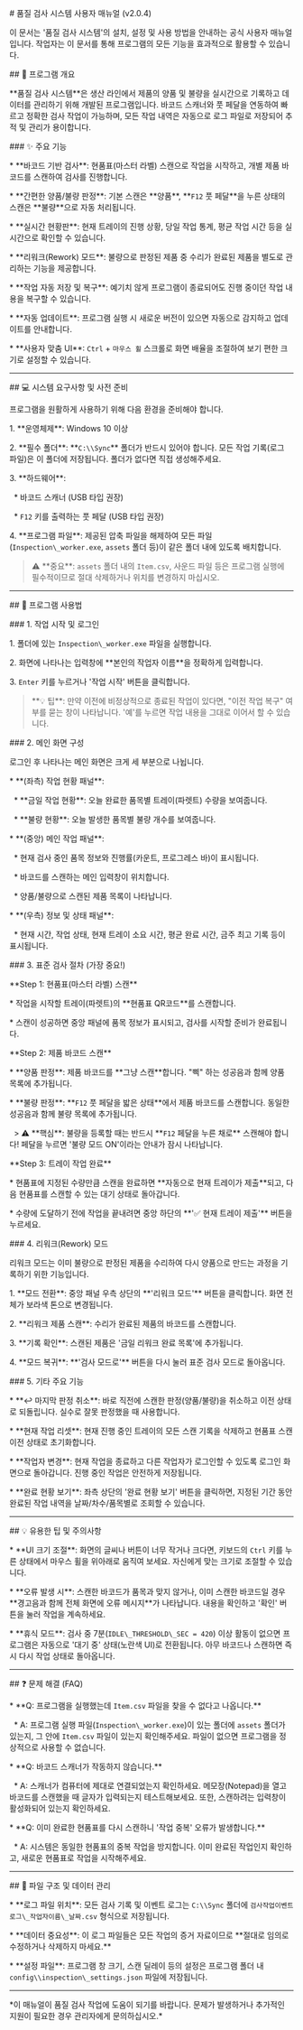 \# 품질 검사 시스템 사용자 매뉴얼 (v2.0.4)



이 문서는 '품질 검사 시스템'의 설치, 설정 및 사용 방법을 안내하는 공식 사용자 매뉴얼입니다. 작업자는 이 문서를 통해 프로그램의 모든 기능을 효과적으로 활용할 수 있습니다.



\## 📝 프로그램 개요



\*\*품질 검사 시스템\*\*은 생산 라인에서 제품의 양품 및 불량을 실시간으로 기록하고 데이터를 관리하기 위해 개발된 프로그램입니다. 바코드 스캐너와 풋 페달을 연동하여 빠르고 정확한 검사 작업이 가능하며, 모든 작업 내역은 자동으로 로그 파일로 저장되어 추적 및 관리가 용이합니다.



\### ✨ 주요 기능



\* \*\*바코드 기반 검사\*\*: 현품표(마스터 라벨) 스캔으로 작업을 시작하고, 개별 제품 바코드를 스캔하여 검사를 진행합니다.

\* \*\*간편한 양품/불량 판정\*\*: 기본 스캔은 \*\*양품\*\*, \*\*`F12` 풋 페달\*\*을 누른 상태의 스캔은 \*\*불량\*\*으로 자동 처리됩니다.

\* \*\*실시간 현황판\*\*: 현재 트레이의 진행 상황, 당일 작업 통계, 평균 작업 시간 등을 실시간으로 확인할 수 있습니다.

\* \*\*리워크(Rework) 모드\*\*: 불량으로 판정된 제품 중 수리가 완료된 제품을 별도로 관리하는 기능을 제공합니다.

\* \*\*작업 자동 저장 및 복구\*\*: 예기치 않게 프로그램이 종료되어도 진행 중이던 작업 내용을 복구할 수 있습니다.

\* \*\*자동 업데이트\*\*: 프로그램 실행 시 새로운 버전이 있으면 자동으로 감지하고 업데이트를 안내합니다.

\* \*\*사용자 맞춤 UI\*\*: `Ctrl` + `마우스 휠` 스크롤로 화면 배율을 조절하여 보기 편한 크기로 설정할 수 있습니다.



---



\## 💻 시스템 요구사항 및 사전 준비



프로그램을 원활하게 사용하기 위해 다음 환경을 준비해야 합니다.



1\.  \*\*운영체제\*\*: Windows 10 이상

2\.  \*\*필수 폴더\*\*: \*\*`C:\\Sync`\*\* 폴더가 반드시 있어야 합니다. 모든 작업 기록(로그 파일)은 이 폴더에 저장됩니다. 폴더가 없다면 직접 생성해주세요.

3\.  \*\*하드웨어\*\*:

&nbsp;   \* 바코드 스캐너 (USB 타입 권장)

&nbsp;   \* `F12` 키를 출력하는 풋 페달 (USB 타입 권장)

4\.  \*\*프로그램 파일\*\*: 제공된 압축 파일을 해제하여 모든 파일(`Inspection\_worker.exe`, `assets` 폴더 등)이 같은 폴더 내에 있도록 배치합니다.



> ⚠️ \*\*중요\*\*: `assets` 폴더 내의 `Item.csv`, 사운드 파일 등은 프로그램 실행에 필수적이므로 절대 삭제하거나 위치를 변경하지 마십시오.



---



\## 🚀 프로그램 사용법



\### 1. 작업 시작 및 로그인



1\.  폴더에 있는 `Inspection\_worker.exe` 파일을 실행합니다.

2\.  화면에 나타나는 입력창에 \*\*본인의 작업자 이름\*\*을 정확하게 입력합니다.

3\.  `Enter` 키를 누르거나 '작업 시작' 버튼을 클릭합니다.







> \*\*💡 팁\*\*: 만약 이전에 비정상적으로 종료된 작업이 있다면, "이전 작업 복구" 여부를 묻는 창이 나타납니다. '예'를 누르면 작업 내용을 그대로 이어서 할 수 있습니다.



\### 2. 메인 화면 구성



로그인 후 나타나는 메인 화면은 크게 세 부분으로 나뉩니다.







\* \*\*(좌측) 작업 현황 패널\*\*:

&nbsp;   \* \*\*금일 작업 현황\*\*: 오늘 완료한 품목별 트레이(파렛트) 수량을 보여줍니다.

&nbsp;   \* \*\*불량 현황\*\*: 오늘 발생한 품목별 불량 개수를 보여줍니다.

\* \*\*(중앙) 메인 작업 패널\*\*:

&nbsp;   \* 현재 검사 중인 품목 정보와 진행률(카운트, 프로그레스 바)이 표시됩니다.

&nbsp;   \* 바코드를 스캔하는 메인 입력창이 위치합니다.

&nbsp;   \* 양품/불량으로 스캔된 제품 목록이 나타납니다.

\* \*\*(우측) 정보 및 상태 패널\*\*:

&nbsp;   \* 현재 시간, 작업 상태, 현재 트레이 소요 시간, 평균 완료 시간, 금주 최고 기록 등이 표시됩니다.



\### 3. 표준 검사 절차 (가장 중요!)



\*\*Step 1: 현품표(마스터 라벨) 스캔\*\*



\* 작업을 시작할 트레이(파렛트)의 \*\*현품표 QR코드\*\*를 스캔합니다.

\* 스캔이 성공하면 중앙 패널에 품목 정보가 표시되고, 검사를 시작할 준비가 완료됩니다.



\*\*Step 2: 제품 바코드 스캔\*\*



\* \*\*양품 판정\*\*: 제품 바코드를 \*\*그냥 스캔\*\*합니다. "삑" 하는 성공음과 함께 양품 목록에 추가됩니다.

\* \*\*불량 판정\*\*: \*\*`F12` 풋 페달을 밟은 상태\*\*에서 제품 바코드를 스캔합니다. 동일한 성공음과 함께 불량 목록에 추가됩니다.

&nbsp;   > ⚠️ \*\*핵심\*\*: 불량을 등록할 때는 반드시 \*\*`F12` 페달을 누른 채로\*\* 스캔해야 합니다! 페달을 누르면 '불량 모드 ON'이라는 안내가 잠시 나타납니다.



\*\*Step 3: 트레이 작업 완료\*\*



\* 현품표에 지정된 수량만큼 스캔을 완료하면 \*\*자동으로 현재 트레이가 제출\*\*되고, 다음 현품표를 스캔할 수 있는 대기 상태로 돌아갑니다.

\* 수량에 도달하기 전에 작업을 끝내려면 중앙 하단의 \*\*'✅ 현재 트레이 제출'\*\* 버튼을 누르세요.



\### 4. 리워크(Rework) 모드



리워크 모드는 이미 불량으로 판정된 제품을 수리하여 다시 양품으로 만드는 과정을 기록하기 위한 기능입니다.



1\.  \*\*모드 전환\*\*: 중앙 패널 우측 상단의 \*\*'리워크 모드'\*\* 버튼을 클릭합니다. 화면 전체가 보라색 톤으로 변경됩니다.

2\.  \*\*리워크 제품 스캔\*\*: 수리가 완료된 제품의 바코드를 스캔합니다.

3\.  \*\*기록 확인\*\*: 스캔된 제품은 '금일 리워크 완료 목록'에 추가됩니다.

4\.  \*\*모드 복귀\*\*: \*\*'검사 모드로'\*\* 버튼을 다시 눌러 표준 검사 모드로 돌아옵니다.



\### 5. 기타 주요 기능



\* \*\*↩️ 마지막 판정 취소\*\*: 바로 직전에 스캔한 판정(양품/불량)을 취소하고 이전 상태로 되돌립니다. 실수로 잘못 판정했을 때 사용합니다.

\* \*\*현재 작업 리셋\*\*: 현재 진행 중인 트레이의 모든 스캔 기록을 삭제하고 현품표 스캔 이전 상태로 초기화합니다.

\* \*\*작업자 변경\*\*: 현재 작업을 종료하고 다른 작업자가 로그인할 수 있도록 로그인 화면으로 돌아갑니다. 진행 중인 작업은 안전하게 저장됩니다.

\* \*\*완료 현황 보기\*\*: 좌측 상단의 '완료 현황 보기' 버튼을 클릭하면, 지정된 기간 동안 완료된 작업 내역을 날짜/차수/품목별로 조회할 수 있습니다.



---



\## 💡 유용한 팁 및 주의사항



\* \*\*UI 크기 조절\*\*: 화면의 글씨나 버튼이 너무 작거나 크다면, 키보드의 `Ctrl` 키를 누른 상태에서 마우스 휠을 위아래로 움직여 보세요. 자신에게 맞는 크기로 조절할 수 있습니다.

\* \*\*오류 발생 시\*\*: 스캔한 바코드가 품목과 맞지 않거나, 이미 스캔한 바코드일 경우 \*\*경고음과 함께 전체 화면에 오류 메시지\*\*가 나타납니다. 내용을 확인하고 '확인' 버튼을 눌러 작업을 계속하세요.

\* \*\*휴식 모드\*\*: 검사 중 7분(`IDLE\_THRESHOLD\_SEC = 420`) 이상 활동이 없으면 프로그램은 자동으로 '대기 중' 상태(노란색 UI)로 전환됩니다. 아무 바코드나 스캔하면 즉시 다시 작업 상태로 돌아옵니다.



---



\## ❓ 문제 해결 (FAQ)



\* \*\*Q: 프로그램을 실행했는데 `Item.csv` 파일을 찾을 수 없다고 나옵니다.\*\*

&nbsp;   \* A: 프로그램 실행 파일(`Inspection\_worker.exe`)이 있는 폴더에 `assets` 폴더가 있는지, 그 안에 `Item.csv` 파일이 있는지 확인해주세요. 파일이 없으면 프로그램을 정상적으로 사용할 수 없습니다.

\* \*\*Q: 바코드 스캐너가 작동하지 않습니다.\*\*

&nbsp;   \* A: 스캐너가 컴퓨터에 제대로 연결되었는지 확인하세요. 메모장(Notepad)을 열고 바코드를 스캔했을 때 글자가 입력되는지 테스트해보세요. 또한, 스캔하려는 입력창이 활성화되어 있는지 확인하세요.

\* \*\*Q: 이미 완료한 현품표를 다시 스캔하니 '작업 중복' 오류가 발생합니다.\*\*

&nbsp;   \* A: 시스템은 동일한 현품표의 중복 작업을 방지합니다. 이미 완료된 작업인지 확인하고, 새로운 현품표로 작업을 시작해주세요.



---



\## 📂 파일 구조 및 데이터 관리



\* \*\*로그 파일 위치\*\*: 모든 검사 기록 및 이벤트 로그는 `C:\\Sync` 폴더에 `검사작업이벤트로그\_작업자이름\_날짜.csv` 형식으로 저장됩니다.

\* \*\*데이터 중요성\*\*: 이 로그 파일들은 모든 작업의 증거 자료이므로 \*\*절대로 임의로 수정하거나 삭제하지 마세요.\*\*

\* \*\*설정 파일\*\*: 프로그램 창 크기, 스캔 딜레이 등의 설정은 프로그램 폴더 내 `config\\inspection\_settings.json` 파일에 저장됩니다.



---

\*이 매뉴얼이 품질 검사 작업에 도움이 되기를 바랍니다. 문제가 발생하거나 추가적인 지원이 필요한 경우 관리자에게 문의하십시오.\*

